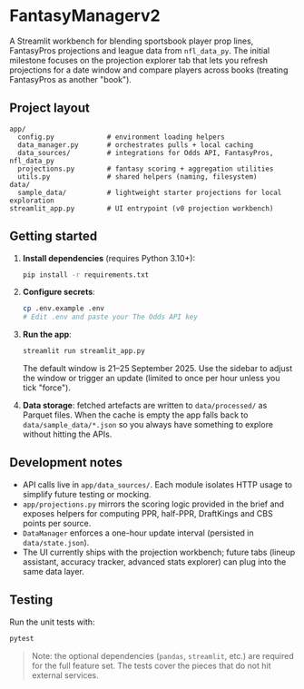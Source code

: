 # FantasyManagerv2

A Streamlit workbench for blending sportsbook player prop lines, FantasyPros projections and
league data from `nfl_data_py`. The initial milestone focuses on the projection explorer tab that
lets you refresh projections for a date window and compare players across books (treating
FantasyPros as another "book").

## Project layout

```
app/
  config.py             # environment loading helpers
  data_manager.py       # orchestrates pulls + local caching
  data_sources/         # integrations for Odds API, FantasyPros, nfl_data_py
  projections.py        # fantasy scoring + aggregation utilities
  utils.py              # shared helpers (naming, filesystem)
data/
  sample_data/          # lightweight starter projections for local exploration
streamlit_app.py        # UI entrypoint (v0 projection workbench)
```

## Getting started

1. **Install dependencies** (requires Python 3.10+):

   ```bash
   pip install -r requirements.txt
   ```

2. **Configure secrets**:

   ```bash
   cp .env.example .env
   # Edit .env and paste your The Odds API key
   ```

3. **Run the app**:

   ```bash
   streamlit run streamlit_app.py
   ```

   The default window is 21–25 September 2025. Use the sidebar to adjust the window or trigger an
   update (limited to once per hour unless you tick "force").

4. **Data storage**: fetched artefacts are written to `data/processed/` as Parquet files. When the
   cache is empty the app falls back to `data/sample_data/*.json` so you always have something to
   explore without hitting the APIs.

## Development notes

- API calls live in `app/data_sources/`. Each module isolates HTTP usage to simplify future testing
  or mocking.
- `app/projections.py` mirrors the scoring logic provided in the brief and exposes helpers for
  computing PPR, half-PPR, DraftKings and CBS points per source.
- `DataManager` enforces a one-hour update interval (persisted in `data/state.json`).
- The UI currently ships with the projection workbench; future tabs (lineup assistant, accuracy
  tracker, advanced stats explorer) can plug into the same data layer.

## Testing

Run the unit tests with:

```bash
pytest
```

> Note: the optional dependencies (`pandas`, `streamlit`, etc.) are required for the full feature
> set. The tests cover the pieces that do not hit external services.
